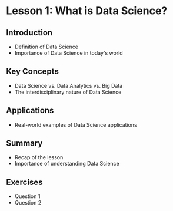 # Lesson 1: What is Data Science?

## Introduction

- Definition of Data Science
- Importance of Data Science in today's world

## Key Concepts

- Data Science vs. Data Analytics vs. Big Data
- The interdisciplinary nature of Data Science

## Applications

- Real-world examples of Data Science applications

## Summary

- Recap of the lesson
- Importance of understanding Data Science

## Exercises

- Question 1
- Question 2
